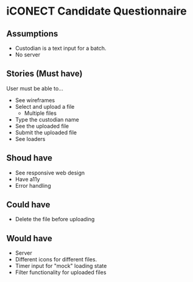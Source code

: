 # iCONECT Candidate Questionnaire

## Assumptions

- Custodian is a text input for a batch.
- No server

## Stories (Must have)

User must be able to...

- See wireframes
- Select and upload a file
  - Multiple files
- Type the custodian name
- See the uploaded file
- Submit the uploaded file
- See loaders

## Shoud have

- See responsive web design
- Have a11y
- Error handling

## Could have

- Delete the file before uploading

## Would have

- Server
- Different icons for different files.
- Timer input for "mock" loading state
- Filter functionality for uploaded files
